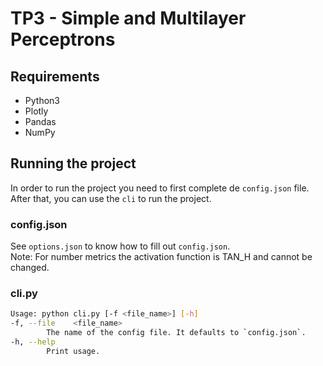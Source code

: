 # TP3 - Simple and Multilayer Perceptrons
## Requirements
- Python3
- Plotly
- Pandas
- NumPy

## Running the project
In order to run the project you need to first complete de `config.json` file. After that, you can  use the `cli` to run the project.

### config.json
See `options.json` to know how to fill out `config.json`.  
Note: For number metrics the activation function is TAN_H and cannot be changed.

### cli.py
```bash
Usage: python cli.py [-f <file_name>] [-h]
-f, --file    <file_name>
        The name of the config file. It defaults to `config.json`.
-h, --help
        Print usage.
```
